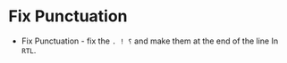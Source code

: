 # Fix Punctuation

- Fix Punctuation - fix the `. ! ؟` and make them at the end of the line In `RTL`.
